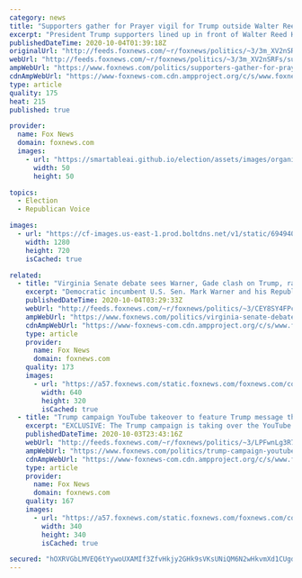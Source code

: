 ```yaml
---
category: news
title: "Supporters gather for Prayer vigil for Trump outside Walter Reed"
excerpt: "President Trump supporters lined up in front of Walter Reed Hospital Saturday evening, to show support for Trump who was recently diagnosed with coronavirus."
publishedDateTime: 2020-10-04T01:39:18Z
originalUrl: "http://feeds.foxnews.com/~r/foxnews/politics/~3/3m_XV2nSRFs/supporters-gather-for-prayer-vigil-for-trump-outside-walter-reed"
webUrl: "http://feeds.foxnews.com/~r/foxnews/politics/~3/3m_XV2nSRFs/supporters-gather-for-prayer-vigil-for-trump-outside-walter-reed"
ampWebUrl: "https://www.foxnews.com/politics/supporters-gather-for-prayer-vigil-for-trump-outside-walter-reed.amp"
cdnAmpWebUrl: "https://www-foxnews-com.cdn.ampproject.org/c/s/www.foxnews.com/politics/supporters-gather-for-prayer-vigil-for-trump-outside-walter-reed.amp"
type: article
quality: 175
heat: 215
published: true

provider:
  name: Fox News
  domain: foxnews.com
  images:
    - url: "https://smartableai.github.io/election/assets/images/organizations/foxnews.com-50x50.jpg"
      width: 50
      height: 50

topics:
  - Election
  - Republican Voice

images:
  - url: "https://cf-images.us-east-1.prod.boltdns.net/v1/static/694940094001/2738da37-1419-4682-9089-68409501409d/96dde887-984b-47d6-ab6a-a2c7703711bd/1280x720/match/image.jpg"
    width: 1280
    height: 720
    isCached: true

related:
  - title: "Virginia Senate debate sees Warner, Gade clash on Trump, race, health care"
    excerpt: "Democratic incumbent U.S. Sen. Mark Warner and his Republican challenger shared the debate stage Saturday night in their second meeting ahead of Election Day in Norfolk, Va. "
    publishedDateTime: 2020-10-04T03:29:33Z
    webUrl: "http://feeds.foxnews.com/~r/foxnews/politics/~3/CEY8SY4FPcg/virginia-senate-debate-sees-warner-gade-clash-on-trump-race-health-care"
    ampWebUrl: "https://www.foxnews.com/politics/virginia-senate-debate-sees-warner-gade-clash-on-trump-race-health-care.amp"
    cdnAmpWebUrl: "https://www-foxnews-com.cdn.ampproject.org/c/s/www.foxnews.com/politics/virginia-senate-debate-sees-warner-gade-clash-on-trump-race-health-care.amp"
    type: article
    provider:
      name: Fox News
      domain: foxnews.com
    quality: 173
    images:
      - url: "https://a57.foxnews.com/static.foxnews.com/foxnews.com/content/uploads/2020/10/640/320/AP20277814149900.jpg?ve=1&tl=1"
        width: 640
        height: 320
        isCached: true
  - title: "Trump campaign YouTube takeover to feature Trump message thanking Americans for support"
    excerpt: "EXCLUSIVE: The Trump campaign is taking over the YouTube.com masthead for 24 hours beginning at midnight, Fox News has learned, featuring the video of President Trump as he was departing the White House for Walter Reed Military Medical Center to be treated for COVID-19."
    publishedDateTime: 2020-10-03T23:43:16Z
    webUrl: "http://feeds.foxnews.com/~r/foxnews/politics/~3/LPFwnLg3R78/trump-campaign-youtube-takeover-to-feature-trump-message-thanking-americans-for-support"
    ampWebUrl: "https://www.foxnews.com/politics/trump-campaign-youtube-takeover-to-feature-trump-message-thanking-americans-for-support.amp"
    cdnAmpWebUrl: "https://www-foxnews-com.cdn.ampproject.org/c/s/www.foxnews.com/politics/trump-campaign-youtube-takeover-to-feature-trump-message-thanking-americans-for-support.amp"
    type: article
    provider:
      name: Fox News
      domain: foxnews.com
    quality: 167
    images:
      - url: "https://a57.foxnews.com/static.foxnews.com/foxnews.com/content/uploads/2020/06/340/340/bbd30841-brooke-singman-headshot.jpg?ve=1&tl=1"
        width: 340
        height: 340
        isCached: true

secured: "hOXRVGbLMVEQ6tYywoUXAMIf3ZfvHkjy2GHk9sVKsUNiQM6N2wHkvmXd1CUgdhA5yS2vNHsh44ceqts0NTQnczBcf8BmPo9aLCd4yPplZgSJQLpnYX/nJVIRnTU+ryZAiYNib97sOAn29gbvS+j5v+ot0QVDUtKudpV6X5mPgCK1bIOZ5OG4tGLZXM/MWJPIaEn+U+330tkiw+rxnwoihMv7N3yVcJNcEL4Ycv5TEFuN5x5MeUPAeOjT8WRMyPtmVY8DM6dz6NmBCttpFCk3+5sM7/MTA437KIab/v/PSjp3OmiI0uaN9Ilw4TYaEDiGgNQcZB3HMRnMHtKB9D5sSY+g25Utgs7v0RNV5d9DjM8=;HP/IKhqtc51nEukEr4lssA=="
---
```


